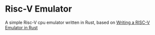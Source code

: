 # Risc-V Emulator

A simple Risc-V cpu emulator written in Rust, based on [Writing a RISC-V Emulator in Rust](https://book.rvemu.app/index.html)